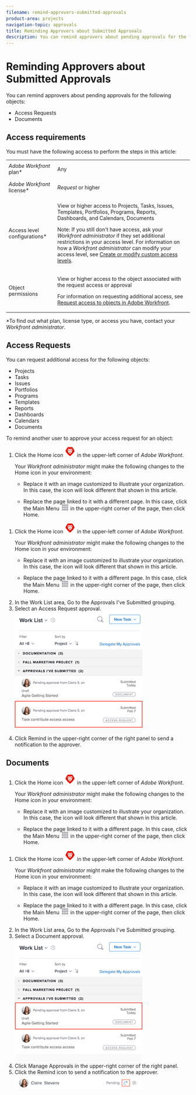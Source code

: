 ```yaml
---
filename: remind-approvers-submitted-approvals
product-area: projects
navigation-topic: approvals
title: Reminding Approvers about Submitted Approvals
description: You can remind approvers about pending approvals for the following objects:
---
```


# Reminding Approvers about Submitted Approvals

You can remind approvers about pending approvals for the following objects:&nbsp;

* Access Requests
* Documents

## Access requirements

You must have the following access to perform the steps in this article:

<table cellspacing="0"> 
 <col> 
 <col> 
 <tbody> 
  <tr> 
   <td role="rowheader"><em>Adobe Workfront</em> plan*</td> 
   <td> <p>Any</p> </td> 
  </tr> 
  <tr> 
   <td role="rowheader"><em>Adobe Workfront</em> license*</td> 
   <td> <p><em>Request</em> or higher</p> </td> 
  </tr> 
  <tr> 
   <td role="rowheader">Access level configurations*</td> 
   <td> <p>View or higher access to Projects, Tasks, Issues, Templates, Portfolios, Programs, Reports, Dashboards, and Calendars, Documents</p> <p>Note: If you still don't have access, ask your <em>Workfront administrator</em> if they set additional restrictions in your access level. For information on how a <em>Workfront administrator</em> can modify your access level, see <a href="../../administration-and-setup/add-users/configure-and-grant-access/create-modify-access-levels.md" class="MCXref xref">Create or modify custom access levels</a>.</p> </td> 
  </tr> 
  <tr> 
   <td role="rowheader">Object permissions</td> 
   <td> <p>View or higher access to the object associated with the request access or approval </p> <p>For information on requesting additional access, see <a href="../../workfront-basics/grant-and-request-access-to-objects/request-access.md" class="MCXref xref">Request access to objects in Adobe Workfront</a>.</p> </td> 
  </tr> 
 </tbody> 
</table>

&#42;To find out what plan, license type, or access you have, contact your *Workfront administrator*.

## Access Requests

You can request additional access for the following objects:

* Projects
* Tasks
* Issues
* Portfolios
* Programs
* Templates
* Reports
* Dashboards
* Calendars
* Documents

To remind another user to approve your access request for an object:

<ol> <draft-comment>
  <li value="1" data-mc-conditions="QuicksilverOrClassic.Quicksilver"> 
   <div> 
    <p>Click the <span class="bold">Home</span> icon <img src="assets/home-icon-30x29.png" style="width: 30;height: 29;"> in the upper-left corner of <em>Adobe Workfront</em>.</p> <note type="note"> 
     <p>Your <em>Workfront administrator</em> might make the following changes to the Home icon in your environment:</p> 
     <ul> 
      <li> <p>Replace it with an image customized to illustrate your organization. In this case, the icon will look different that shown in this article. </p> </li> 
      <li> <p>Replace the page linked to it with a different page. In this case, click the <span class="bold">Main Menu</span> <img src="assets/main-menu-icon.png"> in the upper-right corner of the page, then click <span class="bold">Home</span>.</p> </li> 
     </ul> 
    </note> 
   </div> </li>
 </draft-comment>
 <li value="1" data-mc-conditions="QuicksilverOrClassic.Quicksilver"> 
  <div> 
   <p>Click the <span class="bold">Home</span> icon <img src="assets/home-icon-30x29.png" style="width: 30;height: 29;"> in the upper-left corner of <em>Adobe Workfront</em>.</p> <note type="note"> 
    <p>Your <em>Workfront administrator</em> might make the following changes to the Home icon in your environment:</p> 
    <ul> 
     <li> <p>Replace it with an image customized to illustrate your organization. In this case, the icon will look different that shown in this article. </p> </li> 
     <li> <p>Replace the page linked to it with a different page. In this case, click the <span class="bold">Main Menu</span> <img src="assets/main-menu-icon.png"> in the upper-right corner of the page, then click <span class="bold">Home</span>.</p> </li> 
    </ul> 
   </note> 
  </div> </li> 
 <li value="2">In the <span class="bold">Work List</span> area, Go to the <span class="bold">Approvals I've Submitted</span> grouping.</li> 
 <li value="3">Select an <span class="bold">Access&nbsp;Request</span> approval.<br><img src="assets/access-request-350x335.png" style="width: 350;height: 335;"></li> 
 <li value="4">Click <span class="bold">Remind</span> in the upper-right corner of the right panel to send a notification to the approver.</li> 
</ol>

## Documents

<ol> <draft-comment>
  <li value="1" data-mc-conditions="QuicksilverOrClassic.Quicksilver"> 
   <div> 
    <p>Click the <span class="bold">Home</span> icon <img src="assets/home-icon-30x29.png" style="width: 30;height: 29;"> in the upper-left corner of <em>Adobe Workfront</em>.</p> <note type="note"> 
     <p>Your <em>Workfront administrator</em> might make the following changes to the Home icon in your environment:</p> 
     <ul> 
      <li> <p>Replace it with an image customized to illustrate your organization. In this case, the icon will look different that shown in this article. </p> </li> 
      <li> <p>Replace the page linked to it with a different page. In this case, click the <span class="bold">Main Menu</span> <img src="assets/main-menu-icon.png"> in the upper-right corner of the page, then click <span class="bold">Home</span>.</p> </li> 
     </ul> 
    </note> 
   </div> </li>
 </draft-comment>
 <li value="1" data-mc-conditions="QuicksilverOrClassic.Quicksilver"> 
  <div> 
   <p>Click the <span class="bold">Home</span> icon <img src="assets/home-icon-30x29.png" style="width: 30;height: 29;"> in the upper-left corner of <em>Adobe Workfront</em>.</p> <note type="note"> 
    <p>Your <em>Workfront administrator</em> might make the following changes to the Home icon in your environment:</p> 
    <ul> 
     <li> <p>Replace it with an image customized to illustrate your organization. In this case, the icon will look different that shown in this article. </p> </li> 
     <li> <p>Replace the page linked to it with a different page. In this case, click the <span class="bold">Main Menu</span> <img src="assets/main-menu-icon.png"> in the upper-right corner of the page, then click <span class="bold">Home</span>.</p> </li> 
    </ul> 
   </note> 
  </div> </li> 
 <li value="2">In the <span class="bold">Work List</span> area, Go to the <span class="bold">Approvals I've Submitted</span> grouping.</li> 
 <li value="3">Select a <span class="bold">Document</span> approval.<br><img src="assets/document-350x335.png" style="width: 350;height: 335;"></li> 
 <li value="4">Click <span class="bold">Manage Approvals</span> in the upper-right corner of the right panel.</li> 
 <li value="5">Click the <span class="bold">Remind</span> icon to send a notification to the approver.<br><img src="assets/remind-350x41.png" alt="remind.png" style="width: 350;height: 41;"></li> 
</ol>

